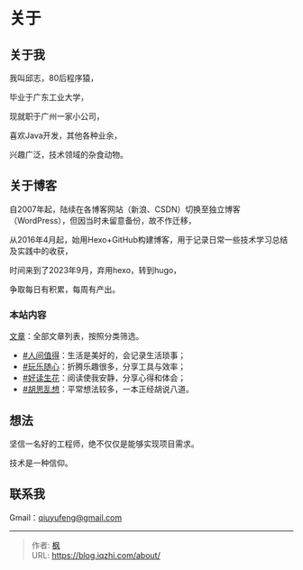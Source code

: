 # 关于

## 关于我

我叫邱志，80后程序猿，

毕业于广东工业大学，

现就职于广州一家小公司，

喜欢Java开发，其他各种业余，

兴趣广泛，技术领域的杂食动物。

## 关于博客

自2007年起，陆续在各博客网站（新浪、CSDN）切换至独立博客（WordPress），但因当时未留意备份，故不作迁移，

从2016年4月起，始用Hexo+GitHub构建博客，用于记录日常一些技术学习总结及实践中的收获，

时间来到了2023年9月，弃用hexo，转到hugo，

争取每日有积累，每周有产出。


### 本站内容

[文章](/posts/)：全部文章列表，按照分类筛选。
- [#人间值得](/categories/人间值得/)：生活是美好的，会记录生活琐事；
- [#玩乐随心](/categories/玩乐随心/)：折腾乐趣很多，分享工具与效率；
- [#好读生花](/categories/好读生花/)：阅读使我安静，分享心得和体会；
- [#胡思乱想](/categories/胡思乱想/)：平常想法较多，一本正经胡说八道。

## 想法

坚信一名好的工程师，绝不仅仅是能够实现项目需求。

技术是一种信仰。

## 联系我

Gmail：qiuyufeng@gmail.com


---

> 作者: [枫](https://github.com/qiuzhi)  
> URL: https://blog.iqzhi.com/about/  

